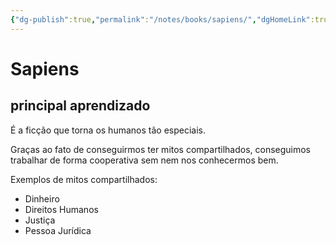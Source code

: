 ```yaml
---
{"dg-publish":true,"permalink":"/notes/books/sapiens/","dgHomeLink":true,"dgPassFrontmatter":false,"dgShowBacklinks":true,"dgShowLocalGraph":false}
---
```



# Sapiens

## principal aprendizado

É a ficção que torna os humanos tão especiais.

Graças ao fato de conseguirmos ter mitos compartilhados, conseguimos trabalhar de forma cooperativa sem nem nos conhecermos bem.

Exemplos de mitos compartilhados:

- Dinheiro
- Direitos Humanos
- Justiça
- Pessoa Jurídica